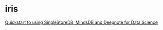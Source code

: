 # iris

[Quickstart to using SingleStoreDB, MindsDB and Deepnote for Data Science](https://medium.com/@VeryFatBoy/quickstart-to-using-singlestore-db-mindsdb-and-deepnote-for-data-science-1f607f24843d)
